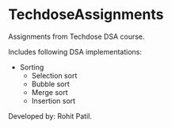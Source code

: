 # TechdoseAssignments

Assignments from Techdose DSA course.

Includes following DSA implementations:
- Sorting
  - Selection sort
  - Bubble sort
  - Merge sort
  - Insertion sort

Developed by: Rohit Patil.
